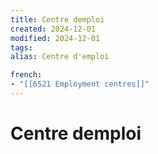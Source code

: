 ```yaml
---
title: Centre demploi
created: 2024-12-01
modified: 2024-12-01
tags: 
alias: Centre d'emploi

french:
- "[[6521 Employment centres]]"
---
```

# Centre demploi
